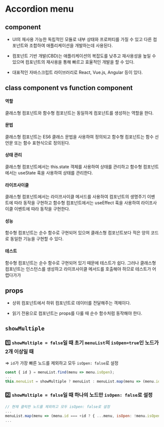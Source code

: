 # Accordion menu

## component

- UI의 재사용 가능한 독립적인 모듈로 내부 상태와 프로퍼티를 가질 수 있고 다른 컴포넌트와 조합하여 애플리케이션을 개발하는데 사용된다.

- 컴포넌트 기반 개발(CBD)는 애플리케이션의 복잡도를 낮추고 재사용성을 높일 수 있으며 컴포넌트의 재사용을 통해 빠르고 효율적인 개발을 할 수 있다.

- 대표적인 자바스크립트 라이브러리로 React, Vue.js, Angular 등이 있다.

## class component vs function component

#### 역할

클래스형 컴포넌트와 함수형 컴포넌트는 동일하게 컴포넌트를 생성하는 역할을 한다.

#### 문법

클래스형 컴포넌트는 ES6 클래스 문법을 사용하여 정의되고 함수형 컴포넌트는 함수 선언문 또는 함수 표현식으로 정의된다.

#### 상태 관리

클래스형 컴포넌트에서는 this.state 객체를 사용하여 상태를 관리하고 함수형 컴포넌트에서는 useState 훅을 사용하여 상태를 관리한다.

#### 라이프사이클

클래스형 컴포넌트에서는 라이프사이클 메서드를 사용하여 컴포넌트의 생명주기 이벤트에 따라 동작을 구현하고 함수형 컴포넌트에서는 useEffect 훅을 사용하여 라이프사이클 이벤트에 따라 동작을 구현한다.

#### 성능

함수형 컴포넌트는 순수 함수로 구현되어 있으며 클래스형 컴포넌트보다 적은 양의 코드로 동일한 기능을 구현할 수 있다.

#### 테스트

함수형 컴포넌트는 순수 함수로 구현되어 있기 때문에 테스트가 쉽다. 그러나 클래스형 컴포넌트는 인스턴스를 생성하고 라이프사이클 메서드를 호출해야 하므로 테스트가 어렵다가가

## props

- 상위 컴포넌트에서 하위 컴포넌트로 데이터를 전달해주는 객체이다.

- 읽기 전용으로 컴포넌트는 props를 다룰 때 순수 함수처럼 동작해야 한다.

## `showMultiple`

### 1️⃣ `showMultiple = false`일 때 초기 `menuList`의 `isOpen=true`인 노드가 2개 이상일 때

=> `id`가 가장 빠른 노드를 제외하고 모두 `isOpen: false`로 설정

```js
const { id } = menuList.find(menu => menu.isOpen);
...
this.menuList = showMultiple ? menuList : menuList.map(menu => (menu.id !== id ? { ...menu, isOpen: false } : menu));
```

### 2️⃣ `showMultiple = false`일 때 하나의 노드만 `isOpen: false`로 설정

```js
// 현재 클릭한 노드를 제외하고 모두 isOpen: false로 설정
...
menuList.map(menu => (menu.id === +id ? { ...menu, isOpen: !menu.isOpen } : { ...menu, isOpen: false }));
...
```
